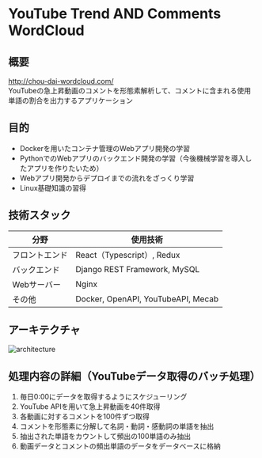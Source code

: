 # YouTube Trend  AND  Comments WordCloud

## 概要
http://chou-dai-wordcloud.com/<br>
YouTubeの急上昇動画のコメントを形態素解析して、コメントに含まれる使用単語の割合を出力するアプリケーション

## 目的
* Dockerを用いたコンテナ管理のWebアプリ開発の学習
* PythonでのWebアプリのバックエンド開発の学習（今後機械学習を導入したアプリを作りたいため）
* Webアプリ開発からデプロイまでの流れをざっくり学習
* Linux基礎知識の習得

## 技術スタック
| 分野 | 使用技術 |
| ---- | ---- |
| フロントエンド | React（Typescript）, Redux |
| バックエンド | Django REST Framework, MySQL |
| Webサーバー | Nginx
| その他 | Docker, OpenAPI, YouTubeAPI, Mecab |

## アーキテクチャ
![architecture](https://user-images.githubusercontent.com/89395132/201121319-7731660e-2445-49ee-b8ec-f75403b0a53d.png)

## 処理内容の詳細（YouTubeデータ取得のバッチ処理）
1. 毎日0:00にデータを取得するようにスケジューリング
2. YouTube APIを用いて急上昇動画を40件取得
3. 各動画に対するコメントを100件ずつ取得
4. コメントを形態素に分解して名詞・動詞・感動詞の単語を抽出
5. 抽出された単語をカウントして頻出の100単語のみ抽出
6. 動画データとコメントの頻出単語のデータをデータベースに格納